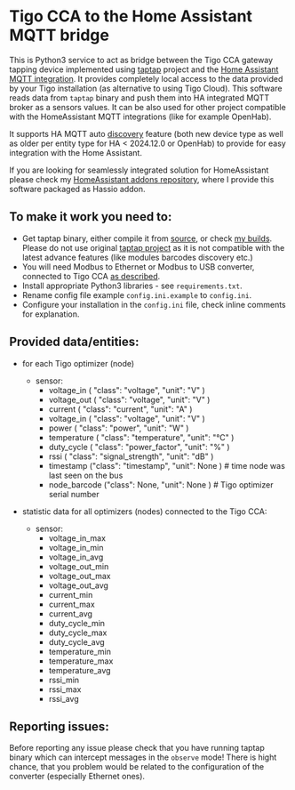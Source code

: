 # Tigo CCA to the Home Assistant MQTT bridge

This is Python3 service to act as bridge between the Tigo CCA gateway tapping device implemented using [taptap](https://github.com/litinoveweedle/taptap) project and the [Home Assistant MQTT integration](https://www.home-assistant.io/integrations/mqtt/). It provides completely local access to the data provided by your Tigo installation (as alternative to using Tigo Cloud). This software reads data from `taptap` binary and push them into HA integrated MQTT broker as a sensors values. It can be also used for other project compatible with the HomeAssistant MQTT integrations (like for example OpenHab).

It supports HA MQTT auto [discovery](https://www.home-assistant.io/integrations/mqtt/#mqtt-discovery) feature (both new device type as well as older per entity type for HA < 2024.12.0 or OpenHab) to provide for easy integration with the Home Assistant.

If you are looking for seamlessly integrated solution for HomeAssistant please check my [HomeAssistant addons repository](https://github.com/litinoveweedle/hassio-addons), where I provide this software packaged as Hassio addon.

## To make it work you need to:
- Get taptap binary, either compile it from [source](https://github.com/litinoveweedle/taptap), or check [my builds](https://github.com/litinoveweedle/taptap/releases). Please do not use original [taptap project](https://github.com/willglynn/taptap) as it is not compatible with the latest advance features (like modules barcodes discovery etc.)
- You will need Modbus to Ethernet or Modbus to USB converter, connected to Tigo CCA [as described](https://github.com/willglynn/taptap?tab=readme-ov-file#connecting).
- Install appropriate Python3 libraries - see `requirements.txt`.
- Rename config file example `config.ini.example` to `config.ini`.
- Configure your installation in the `config.ini` file, check inline comments for explanation.


## Provided data/entities:

- for each Tigo optimizer (node)
  - sensor: 
    - voltage_in ( "class": "voltage", "unit": "V" )
    - voltage_out ( "class": "voltage", "unit": "V" )
    - current ( "class": "current", "unit": "A" )
    - voltage_in ( "class": "voltage", "unit": "V" )
    - power ( "class": "power", "unit": "W" )
    - temperature ( "class": "temperature", "unit": "°C" )
    - duty_cycle ( "class": "power_factor", "unit": "%" )
    - rssi ( "class": "signal_strength", "unit": "dB"  )
    - timestamp ("class": "timestamp", "unit": None )    # time node was last seen on the bus
    - node_barcode ("class": None, "unit": None )        # Tigo optimizer serial number
  
- statistic data for all optimizers (nodes) connected to the Tigo CCA:
  - sensor:
    - voltage_in_max
    - voltage_in_min
    - voltage_in_avg
    - voltage_out_min
    - voltage_out_max
    - voltage_out_avg
    - current_min
    - current_max
    - current_avg
    - duty_cycle_min
    - duty_cycle_max
    - duty_cycle_avg
    - temperature_min
    - temperature_max
    - temperature_avg
    - rssi_min
    - rssi_max
    - rssi_avg


## Reporting issues:
Before reporting any issue please check that you have running taptap binary which can intercept messages in the `observe` mode! There is hight chance, that you problem would be related to the configuration of the converter (especially Ethernet ones).
